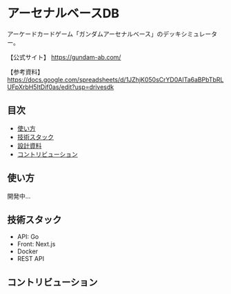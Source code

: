 # アーセナルベースDB
アーケードカードゲーム「ガンダムアーセナルベース」のデッキシミュレーター。

【公式サイト】
https://gundam-ab.com/

【参考資料】
https://docs.google.com/spreadsheets/d/1JZhjK050sCrYD0AITa6aBPbTbRLUFpXrbH5ItDif0as/edit?usp=drivesdk

## 目次
- [使い方](#使い方)
- [技術スタック](#技術スタック)
- [設計資料](#設計資料)
- [コントリビューション](#コントリビューション)

## 使い方
開発中...

## 技術スタック
* API: Go
* Front: Next.js
* Docker
* REST API

## コントリビューション

